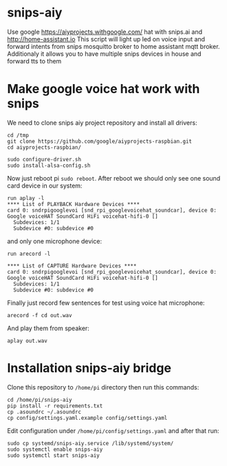 # snips-aiy
Use google https://aiyprojects.withgoogle.com/ hat with snips.ai and http://home-assistant.io
This script will light up led on voice input and forward intents from snips mosquitto broker to home assistant mqtt broker. Additionaly it allows you to have multiple snips devices in house and forward tts to them

# Make google voice hat work with snips
We need to clone snips aiy project repository and install all drivers:

```
cd /tmp
git clone https://github.com/google/aiyprojects-raspbian.git
cd aiyprojects-raspbian/

sudo configure-driver.sh
sudo install-alsa-config.sh
```

Now just reboot pi `sudo reboot`. After reboot we should only see one sound card device in our system:

```
run aplay -l
**** List of PLAYBACK Hardware Devices ****
card 0: sndrpigooglevoi [snd_rpi_googlevoicehat_soundcar], device 0: Google voiceHAT SoundCard HiFi voicehat-hifi-0 []
  Subdevices: 1/1
  Subdevice #0: subdevice #0

```

and only one microphone device:

```
run arecord -l

**** List of CAPTURE Hardware Devices ****
card 0: sndrpigooglevoi [snd_rpi_googlevoicehat_soundcar], device 0: Google voiceHAT SoundCard HiFi voicehat-hifi-0 []
  Subdevices: 1/1
  Subdevice #0: subdevice #0
```

Finally just record few sentences for test using voice hat microphone:
```
arecord -f cd out.wav
```

And play them from speaker:

```
aplay out.wav
```

# Installation snips-aiy bridge

Clone this repository to `/home/pi` directory then run this commands:

```
cd /home/pi/snips-aiy
pip install -r requirements.txt
cp .asoundrc ~/.asoundrc
cp config/settings.yaml.example config/settings.yaml
```

Edit configuration under `/home/pi/config/settings.yaml` and after that run:

```
sudo cp systemd/snips-aiy.service /lib/systemd/system/
sudo systemctl enable snips-aiy
sudo systemctl start snips-aiy
```
